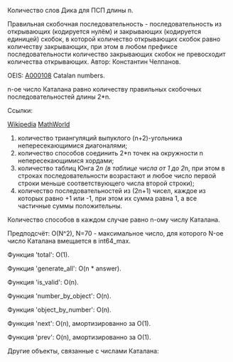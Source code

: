 Количество слов Дика для ПСП длины n.

Правильная скобочная последовательность - последовательность из открывающих (кодируется нулём) и закрывающих (кодируется единицей) скобок, в которой количество открывающих скобок равно количеству закрывающих, при этом в любом префиксе последовательности количество закрывающих скобок не превосходит количества открывающих.
Автор: Константин Челпанов.

OEIS: [A000108](https://oeis.org/A000108) Catalan numbers.

n-ое число Каталана равно количеству правильных скобочных последовательностей длины 2*n.

Ссылки:

[Wikipedia](https://en.wikipedia.org/wiki/Catalan_number)
[MathWorld](http://mathworld.wolfram.com/CatalanNumber.html)

1) количество триангуляций выпуклого (n+2)-угольника непересекающимися диагоналями;
2) количество способов соединить 2*n точек на окружности n непересекающимися хордами;
3) количество таблиц Юнга 2*n (в таблице числа от 1 до 2*n, при этом в строках последовательности возрастают и любое число первой строки меньше соответствующего числа второй строки);
4) количество последовательностей из (2n+1) чисел, каждое из которых равно +1 или -1, при этом их сумма равна 1, а все частичные суммы положительны.

Количество способов в каждом случае равно n-ому числу Каталана.

Предподсчёт: O(N^2), N=70 - максимальное число, для которого N-ое число Каталана вмещается в int64_max.

Функция 'total':  O(1).

Функция 'generate_all': O(n * answer).

Функция 'is_valid': O(n).

Функция 'number_by_object': O(n).

Функция 'object_by_number': O(n).

Функция 'next': O(n), амортизированно за O(1).

Функция 'prev': O(n), амортизированно за O(1).

Другие объекты, связанные с числами Каталана:


